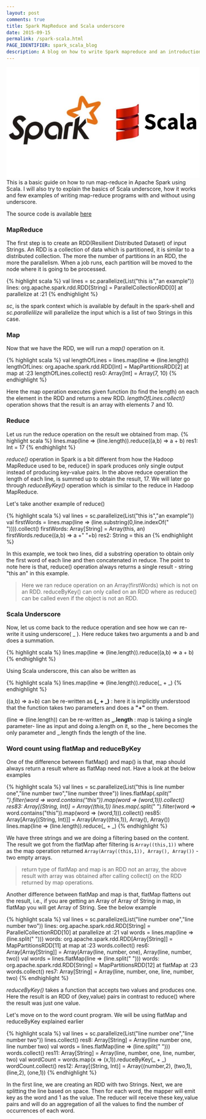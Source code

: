 ```yaml
---
layout: post
comments: true
title: Spark MapReduce and Scala underscore
date: 2015-09-15
permalink: /spark-scala.html
PAGE_IDENTIFIER: spark_scala_blog
description: A blog on how to write Spark mapreduce and an introduction on Scala underscore
---
```

<div class="col three">
	<img class="col three" src="/img/spark_blog.jpg">
</div>
This is a basic guide on how to run map-reduce in Apache Spark using Scala. I will also try to explain the basics of Scala underscore, how it works and few examples of writing map-reduce programs with and without using underscore. 

The source code is available <a href="https://github.com/soniclavier/hadoop/blob/master/spark/src/main/scala/com/vishnu/spark/map_reduce_in_spark.scala" target="blank">here</a>

### <b>MapReduce</b>
The first step is to create an RDD(Resilient Distributed Dataset) of input Strings. An RDD is a collection of data which is partitioned, it is similar to a distributed collection. The more the number of partitions in an RDD, the more the parallelism. When a job runs, each partition will be moved to the node where it is going to be processed.

{% highlight scala %}
val lines = sc.parallelize(List("this is","an example"))
lines: org.apache.spark.rdd.RDD[String] = ParallelCollectionRDD[0] at parallelize at <console>:21
{% endhighlight %}

<i>sc</i>, is the spark context which is available by default in the spark-shell and <i>sc.parallelilize</i> will parallelize the input which is a list of two Strings in this case. 

### <b>Map</b>
Now that we have the RDD, we will run a <i>map()</i> operation on it.

{% highlight scala %}
val lengthOfLines = lines.map(line => (line.length))
lengthOfLines: org.apache.spark.rdd.RDD[Int] = MapPartitionsRDD[2] at map at <console>:23
lengthOfLines.collect()
res0: Array[Int] = Array(7, 10)
{% endhighlight %}

Here the map operation executes given function (to find the length) on each the element in the RDD and returns a new RDD. <i>lengthOfLines.collect()</i> operation shows that the result is an array with elements 7 and 10.

### <b>Reduce</b>
Let us run the reduce operation on the result we obtained from map.
{% highlight scala %}
lines.map(line => (line.length)).reduce((a,b) => a + b)
res1: Int = 17
{% endhighlight %}

<i>reduce()</i> operation in Spark is a bit different from how the Hadoop MapReduce used to be, reduce() in spark produces only single output instead of producing key-value pairs. In the above reduce operation the length of each line, is summed up to obtain the result, 17. We will later go through <i>reduceByKey()</i> operation which is similar to the reduce in Hadoop MapReduce.

Let's take another example of reduce() 

{% highlight scala %}
val lines = sc.parallelize(List("this is","an example"))
val firstWords = lines.map(line => (line.substring(0,line.indexOf(" ")))).collect()
firstWords: Array[String] = Array(this, an)
firstWords.reduce((a,b) => a +" "+b)
res2: String = this an
{% endhighlight %}

In this example, we took two lines, did a substring operation to obtain only the first word of each line and then concatenated in reduce. The point to note here is that, reduce() operation always returns a single result - string "this an" in this example. 
<blockquote>Here we ran reduce operation on an Array(firstWords) which is not on an RDD. reduceByKey() can only called on an RDD where as reduce() can be called even if the object is not an RDD.</blockquote>

### <b>Scala Underscore</b>
Now, let us come back to the reduce operation and see how we can re-write it using underscore( _ ). Here reduce takes two arguments a and b and does a summation. 

{% highlight scala %}
lines.map(line => (line.length)).reduce((a,b) => a + b)
{% endhighlight %}

Using Scala underscore, this can also be written as

{% highlight scala %}
lines.map(line => (line.length)).reduce(_ + _)
{% endhighlight %}

((a,b) => a+b) can be re-written as <b>(_ + _)</b> : here it is implicitly understood that the function takes two parameters and does a <b>"+"</b> on them.

(line => (line.length)) can be re-written as <b>_.length</b> : map is taking a single parameter- line as input and doing a.length on it, so the _ here becomes the only parameter and _.length finds the length of the line.

### <b>Word count using flatMap and reduceByKey</b>
One of the difference between flatMap() and map() is that, map should always return a result where as flatMap need not. Have a look at the below examples

{% highlight scala %}
val lines = sc.parallelize(List("this is line number one","line number two","line number three"))
lines.flatMap(_.split(" ").filter(word => word.contains("this")).map(word => (word,1))).collect()
res83: Array[(String, Int)] = Array((this,1))
lines.map(_.split(" ").filter(word => word.contains("this")).map(word => (word,1))).collect()
res85: Array[Array[(String, Int)]] = Array(Array((this,1)), Array(), Array())
lines.map(line => (line.length)).reduce(_ + _)
{% endhighlight %}

We have three strings and we are doing a filtering based on the content. The result we got from the flatMap after filtering is `Array((this,1))` where as the map operation returned `Array(Array((this,1)), Array(), Array())` -two empty arrays.

<blockquote>return type of flatMap and map is an RDD not an array, the above result with array was obtained after calling collect() on the RDD returned by map operations.</blockquote>

Another difference between flatMap and map is that, flatMap flattens out the result, i.e., if you are getting an Array of Array of String in map, in flatMap you will get Array of String. See the below example

{% highlight scala %}
val lines = sc.parallelize(List("line number one","line number two"))
lines: org.apache.spark.rdd.RDD[String] = ParallelCollectionRDD[10] at parallelize at <console>:21
val words = lines.map(line => (line.split(" ")))
words: org.apache.spark.rdd.RDD[Array[String]] = MapPartitionsRDD[11] at map at <console>:23
words.collect()
res6: Array[Array[String]] = Array(Array(line, number, one), Array(line, number, two))
val words = lines.flatMap(line => (line.split(" ")))
words: org.apache.spark.rdd.RDD[String] = MapPartitionsRDD[12] at flatMap at <console>:23
words.collect()
res7: Array[String] = Array(line, number, one, line, number, two)
{% endhighlight %}

<i>reduceByKey()</i> takes a function that accepts two values and produces one. Here the result is an RDD of (key,value) pairs in contrast to reduce() where the result was just one value.

Let's move on to the word count program. We will be using flatMap and reduceByKey explained earlier

{% highlight scala %}
val lines = sc.parallelize(List("line number one","line number two"))
lines.collect()
res8: Array[String] = Array(line number one, line number two)
val words = lines.flatMap(line => (line.split(" ")))
words.collect()
res11: Array[String] = Array(line, number, one, line, number, two)
val wordCount = words.map(x => (x,1)).reduceByKey(_ + _)
wordCount.collect()
res12: Array[(String, Int)] = Array((number,2), (two,1), (line,2), (one,1))
{% endhighlight %}

In the first line, we are creating an RDD with two Strings. Next, we are splitting the line based on space. Then for each word, the mapper will emit key as the word and 1 as the value. The reducer will receive these key,value pairs and will do an aggregation of all the values to find the number of occurrences of each word.